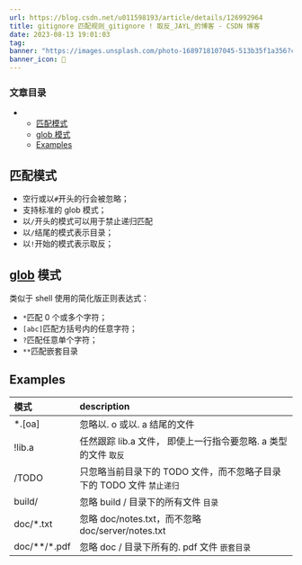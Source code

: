 ```yaml
---
url: https://blog.csdn.net/u011598193/article/details/126992964
title: gitignore 匹配规则_gitignore ! 取反_JAYL_的博客 - CSDN 博客
date: 2023-08-13 19:01:03
tag: 
banner: "https://images.unsplash.com/photo-1689718107045-513b35f1a356?crop=entropy&cs=srgb&fm=jpg&ixid=M3w0Njc1ODd8MHwxfHJhbmRvbXx8fHx8fHwxfHwxNjkxOTI0NDU5fA&ixlib=rb-4.0.3&q=85&fit=crop&w=970&max-h=540"
banner_icon: 🔖
---
```

### 文章目录

*   *   [匹配模式](#_4)
    *   [glob 模式](#glob_12)
    *   [Examples](#Examples_20)

## 匹配模式

*   空行或以`#`开头的行会被忽略；
*   支持标准的 glob 模式；
*   以`/`开头的模式可以用于禁止递归匹配
*   以`/`结尾的模式表示目录；
*   以`!`开始的模式表示取反；

## [glob](https://so.csdn.net/so/search?q=glob&spm=1001.2101.3001.7020) 模式

类似于 shell 使用的简化版正则表达式：

*   `*`匹配 0 个或多个字符；
*   `[abc]`匹配方括号内的任意字符；
*   `?`匹配任意单个字符；
*   `**`匹配嵌套目录

## Examples

<table><thead><tr><th align="left">模式</th><th align="left">description</th></tr></thead><tbody><tr><td align="left">*.[oa]</td><td align="left">忽略以. o 或以. a 结尾的文件</td></tr><tr><td align="left">!lib.a</td><td align="left">任然跟踪 lib.a 文件， 即使上一行指令要忽略. a 类型的文件 <code onclick="mdcp.copyCode(event)">取反</code></td></tr><tr><td align="left">/TODO</td><td align="left">只忽略当前目录下的 TODO 文件，而不忽略子目录下的 TODO 文件 <code onclick="mdcp.copyCode(event)">禁止递归</code></td></tr><tr><td align="left">build/</td><td align="left">忽略 build / 目录下的所有文件 <code onclick="mdcp.copyCode(event)">目录</code></td></tr><tr><td align="left">doc/*.txt</td><td align="left">忽略 doc/notes.txt，而不忽略 doc/server/notes.txt</td></tr><tr><td align="left">doc/**/*.pdf</td><td align="left">忽略 doc / 目录下所有的. pdf 文件 <code onclick="mdcp.copyCode(event)">嵌套目录</code></td></tr></tbody></table>